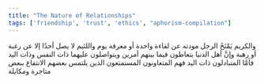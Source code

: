 ```yaml
---
title: "The Nature of Relationships"
tags: ['friendship', 'trust', 'ethics', "aphorism-compilation"]
---
```


 والكريم يَمْنَحُ الرجل مودته عن لقاءة واحدة أو معرفة يوم واللئيم لا يصل أحدًا إلا عن رغبة أو رهبة وإنَّ أهل الدنيا يتعاطون فيما بينهم أمرين ويتواصلون عليهما ذات النفس وذات اليد فأمَّا المتبادلون ذات اليد فهم المتعاونون المستمتعون الذين يلتمس بعضهم الانتفاع ببعض متاجرة ومكايلة
